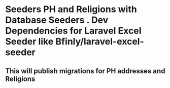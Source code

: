 # Seeders PH and Religions with Database Seeders . Dev Dependencies for Laravel Excel Seeder like Bfinly/laravel-excel-seeder


## This will publish migrations for PH addresses and Religions